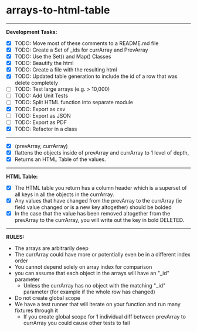 # arrays-to-html-table

---

**Development Tasks:**

* [x] TODO: Move most of these comments to a README.md file
* [x] TODO: Create a Set of _ids for currArray and PrevArray
* [x] TODO: Use the Set() and Map() Classes
* [x] TODO: Beautify the html
* [x] TODO: Create a file with the resulting html
* [x] TODO: Updated table generation to include the id of a row that was delete completely
* [ ] TODO: Test large arrays (e.g. > 10,000)
* [ ] TODO: Add Unit Tests
* [ ] TODO: Split HTML function into separate module
* [x] TODO: Export as csv
* [ ] TODO: Export as JSON
* [ ] TODO: Export as PDF
* [x] TODO: Refactor in a class

---

* [x]  (prevArray, currArray)
* [x] flattens the objects inside of prevArray and currArray to 1 level of depth,
* [x] Returns an HTML Table of the values.

---

**HTML Table:**

* [x] The HTML table you return has a column header which is a superset of all keys in all the objects in the currArray.
* [x] Any values that have changed from the prevArray to the currArray (ie field value changed or is a new key altogether) should be bolded
* [x] In the case that the value has been removed altogether from the prevArray to the currArray, you will write out the key in bold DELETED.

---

**RULES:**

* The arrays are arbitrarily deep
* The currArray could have more or potentially even be in a different index order
* You cannot depend solely on array index for comparison
* you can assume that each object in the arrays will have an "_id" parameter
  * Unless the currArray has no object with the matching "_id" parameter (for example if the whole row has changed)
* Do not create global scope
* We have a test runner that will iterate on your function and run many fixtures through it
  * If you create global scope for 1 individual diff between prevArray to currArray you could cause other tests to fail
